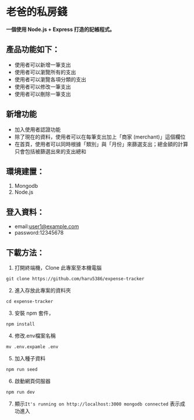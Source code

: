 # 老爸的私房錢
**一個使用 Node.js + Express 打造的記帳程式。**

## 產品功能如下：
 * 使用者可以新增一筆支出
 * 使用者可以瀏覽所有的支出
 * 使用者可以瀏覽各項分類的支出
 * 使用者可以修改一筆支出
 * 使用者可以刪除一筆支出

## 新增功能
 * 加入使用者認證功能
 * 除了現在的資料，使用者可以在每筆支出加上「商家 (merchant)」這個欄位
 * 在首頁，使用者可以同時根據「類別」與「月份」來篩選支出；總金額的計算只會包括被篩選出來的支出總和
 
 ## 環境建置：
 1. Mongodb
 2. Node.js
 
 ## 登入資料：
 * email:user1@example.com  
 * password:12345678
 
 ## 下載方法：
 1. 打開終端機，Clone 此專案至本機電腦
 
```
git clone https://github.com/haru5386/expense-tracker
```

2. 進入存放此專案的資料夾

```
cd expense-tracker
```

3. 安裝 npm 套件，

```
npm install
```

4. 修改.env檔案名稱

```
mv .env.expamle .env
```

5. 加入種子資料

```
npm run seed
```

6. 啟動網頁伺服器

```
npm run dev
```

7. 顯示`It's running on http://localhost:3000 mongodb connected`
   表示成功進入

